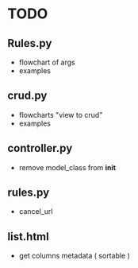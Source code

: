 TODO
====

Rules.py
--------
* flowchart of args
* examples

crud.py
-------
* flowcharts "view to crud"
* examples

controller.py
-------------
* remove model_class from __init__

rules.py
--------
* cancel_url


list.html
---------
* get columns metadata ( sortable )
